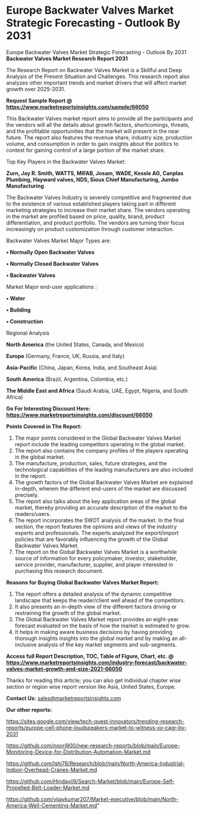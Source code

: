# Europe Backwater Valves Market Strategic Forecasting - Outlook By 2031
Europe Backwater Valves Market Strategic Forecasting - Outlook By 2031
<strong>Backwater Valves Market Research Report 2031</strong>

The Research Report on Backwater Valves Market is a Skillful and Deep Analysis of the Present Situation and Challenges. This research report also analyzes other important trends and market drivers that will affect market growth over 2025-2031.

<strong>Request Sample Report @ <a href=https://www.marketreportsinsights.com/sample/66050>https://www.marketreportsinsights.com/sample/66050</a></strong>

This Backwater Valves market report aims to provide all the participants and the vendors will all the details about growth factors, shortcomings, threats, and the profitable opportunities that the market will present in the near future. The report also features the revenue share, industry size, production volume, and consumption in order to gain insights about the politics to contest for gaining control of a large portion of the market share.

Top Key Players in the Backwater Valves Market:

<strong>Zurn, Jay R. Smith, WATTS, MIFAB, Josam, WADE, Kessle AG, Canplas Plumbing, Hayward valves, NDS, Sioux Chief Manufacturing, Jumbo Manufacturing</strong>

The Backwater Valves Industry is severely competitive and fragmented due to the existence of various established players taking part in different marketing strategies to increase their market share. The vendors operating in the market are profiled based on price, quality, brand, product differentiation, and product portfolio. The vendors are turning their focus increasingly on product customization through customer interaction.

Backwater Valves Market Major Types are:

<strong>• Normally Open Backwater Valves

• Normally Closed Backwater Valves

• Backwater Valves</strong>

Market Major end-user applications :

<strong>• Water

• Building

• Construction</strong>

Regional Analysis

</u><strong><b>North America</b></strong> (the United States, Canada, and Mexico)

<strong><b>Europe </b></strong>(Germany, France, UK, Russia, and Italy)

<strong><b>Asia-Pacific</b></strong> (China, Japan, Korea, India, and Southeast Asia)

<strong><b>South America</b></strong> (Brazil, Argentina, Colombia, etc.)

<strong><b>The Middle East and Africa</b></strong> (Saudi Arabia, UAE, Egypt, Nigeria, and South Africa)

<strong>Go For Interesting Discount Here: <a href=https://www.marketreportsinsights.com/discount/66050>https://www.marketreportsinsights.com/discount/66050</a></strong>

<strong>Points Covered in The Report:</strong>
<ol>
  <li>The major points considered in the Global Backwater Valves Market report include the leading competitors operating in the global market.</li>
  <li>The report also contains the company profiles of the players operating in the global market.</li>
  <li>The manufacture, production, sales, future strategies, and the technological capabilities of the leading manufacturers are also included in the report.</li>
  <li>The growth factors of the Global Backwater Valves Market are explained in-depth, wherein the different end-users of the market are discussed precisely.</li>
  <li>The report also talks about the key application areas of the global market, thereby providing an accurate description of the market to the readers/users.</li>
  <li>The report incorporates the SWOT analysis of the market. In the final section, the report features the opinions and views of the industry experts and professionals. The experts analyzed the export/import policies that are favorably influencing the growth of the Global Backwater Valves Market.</li>
  <li>The report on the Global Backwater Valves Market is a worthwhile source of information for every policymaker, investor, stakeholder, service provider, manufacturer, supplier, and player interested in purchasing this research document.</li>
</ol>
<strong>Reasons for Buying Global Backwater Valves Market Report:</strong>

<ol>
  <li>The report offers a detailed analysis of the dynamic competitive landscape that keeps the reader/client well ahead of the competitors.</li>
  <li>It also presents an in-depth view of the different factors driving or restraining the growth of the global market.</li>
  <li>The Global Backwater Valves Market report provides an eight-year forecast evaluated on the basis of how the market is estimated to grow.</li>
  <li>It helps in making aware business decisions by having providing thorough insights insights into the global market and by making an all-inclusive analysis of the key market segments and sub-segments.</li>
</ol>
<strong>Access full Report Description, TOC, Table of Figure, Chart, etc. @ <a href=https://www.marketreportsinsights.com/industry-forecast/backwater-valves-market-growth-and-size-2021-66050>https://www.marketreportsinsights.com/industry-forecast/backwater-valves-market-growth-and-size-2021-66050</a></strong>


Thanks for reading this article; you can also get individual chapter wise section or region wise report version like Asia, United States, Europe.

<strong>Contact Us:</strong>
sales@marketreportsinsights.com

<strong>Our other reports:</strong>

<a href=https://sites.google.com/view/tech-quest-innovators/trending-research-reports/europe-cell-phone-loudspeakers-market-to-witness-xx-cagr-by-2031>https://sites.google.com/view/tech-quest-innovators/trending-research-reports/europe-cell-phone-loudspeakers-market-to-witness-xx-cagr-by-2031</a>

<a href=https://github.com/noori900/new-research-reports/blob/main/Europe-Monitoring-Device-for-Distribution-Automation-Market.md>https://github.com/noori900/new-research-reports/blob/main/Europe-Monitoring-Device-for-Distribution-Automation-Market.md</a>

<a href=https://github.com/Ishi78/Research/blob/main/North-America-Industrial-Indoor-Overhead-Cranes-Market.md>https://github.com/Ishi78/Research/blob/main/North-America-Industrial-Indoor-Overhead-Cranes-Market.md</a>

<a href=https://github.com/Hindavii9/Search-Market/blob/main/Europe-Self-Propelled-Belt-Loader-Market.md>https://github.com/Hindavii9/Search-Market/blob/main/Europe-Self-Propelled-Belt-Loader-Market.md</a>

<a href=https://github.com/vijaykumar207/Market-executive/blob/main/North-America-Well-Cementing-Market.md>https://github.com/vijaykumar207/Market-executive/blob/main/North-America-Well-Cementing-Market.md</a>"
